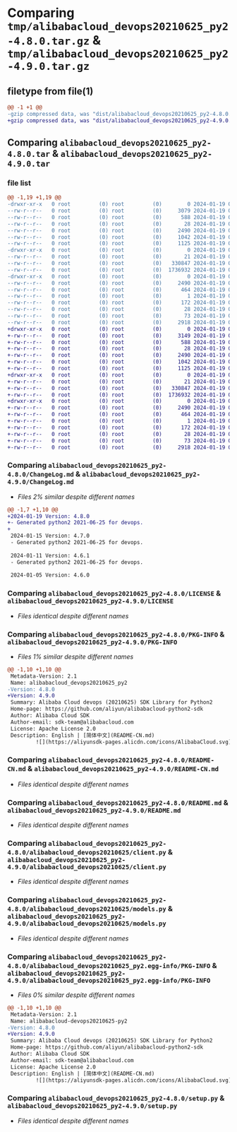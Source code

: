 # Comparing `tmp/alibabacloud_devops20210625_py2-4.8.0.tar.gz` & `tmp/alibabacloud_devops20210625_py2-4.9.0.tar.gz`

## filetype from file(1)

```diff
@@ -1 +1 @@
-gzip compressed data, was "dist/alibabacloud_devops20210625_py2-4.8.0.tar", last modified: Fri Jan 19 06:09:01 2024, max compression
+gzip compressed data, was "dist/alibabacloud_devops20210625_py2-4.9.0.tar", last modified: Fri Jan 19 07:25:37 2024, max compression
```

## Comparing `alibabacloud_devops20210625_py2-4.8.0.tar` & `alibabacloud_devops20210625_py2-4.9.0.tar`

### file list

```diff
@@ -1,19 +1,19 @@
-drwxr-xr-x   0 root         (0) root         (0)        0 2024-01-19 06:09:01.000000 alibabacloud_devops20210625_py2-4.8.0/
--rw-r--r--   0 root         (0) root         (0)     3079 2024-01-19 06:09:01.000000 alibabacloud_devops20210625_py2-4.8.0/ChangeLog.md
--rw-r--r--   0 root         (0) root         (0)      588 2024-01-19 06:09:01.000000 alibabacloud_devops20210625_py2-4.8.0/LICENSE
--rw-r--r--   0 root         (0) root         (0)       28 2024-01-19 06:09:01.000000 alibabacloud_devops20210625_py2-4.8.0/MANIFEST.in
--rw-r--r--   0 root         (0) root         (0)     2490 2024-01-19 06:09:01.000000 alibabacloud_devops20210625_py2-4.8.0/PKG-INFO
--rw-r--r--   0 root         (0) root         (0)     1042 2024-01-19 06:09:01.000000 alibabacloud_devops20210625_py2-4.8.0/README-CN.md
--rw-r--r--   0 root         (0) root         (0)     1125 2024-01-19 06:09:01.000000 alibabacloud_devops20210625_py2-4.8.0/README.md
-drwxr-xr-x   0 root         (0) root         (0)        0 2024-01-19 06:09:01.000000 alibabacloud_devops20210625_py2-4.8.0/alibabacloud_devops20210625/
--rw-r--r--   0 root         (0) root         (0)       21 2024-01-19 06:09:01.000000 alibabacloud_devops20210625_py2-4.8.0/alibabacloud_devops20210625/__init__.py
--rw-r--r--   0 root         (0) root         (0)   330847 2024-01-19 06:09:01.000000 alibabacloud_devops20210625_py2-4.8.0/alibabacloud_devops20210625/client.py
--rw-r--r--   0 root         (0) root         (0)  1736932 2024-01-19 06:09:01.000000 alibabacloud_devops20210625_py2-4.8.0/alibabacloud_devops20210625/models.py
-drwxr-xr-x   0 root         (0) root         (0)        0 2024-01-19 06:09:01.000000 alibabacloud_devops20210625_py2-4.8.0/alibabacloud_devops20210625_py2.egg-info/
--rw-r--r--   0 root         (0) root         (0)     2490 2024-01-19 06:09:01.000000 alibabacloud_devops20210625_py2-4.8.0/alibabacloud_devops20210625_py2.egg-info/PKG-INFO
--rw-r--r--   0 root         (0) root         (0)      464 2024-01-19 06:09:01.000000 alibabacloud_devops20210625_py2-4.8.0/alibabacloud_devops20210625_py2.egg-info/SOURCES.txt
--rw-r--r--   0 root         (0) root         (0)        1 2024-01-19 06:09:01.000000 alibabacloud_devops20210625_py2-4.8.0/alibabacloud_devops20210625_py2.egg-info/dependency_links.txt
--rw-r--r--   0 root         (0) root         (0)      172 2024-01-19 06:09:01.000000 alibabacloud_devops20210625_py2-4.8.0/alibabacloud_devops20210625_py2.egg-info/requires.txt
--rw-r--r--   0 root         (0) root         (0)       28 2024-01-19 06:09:01.000000 alibabacloud_devops20210625_py2-4.8.0/alibabacloud_devops20210625_py2.egg-info/top_level.txt
--rw-r--r--   0 root         (0) root         (0)       73 2024-01-19 06:09:01.000000 alibabacloud_devops20210625_py2-4.8.0/setup.cfg
--rw-r--r--   0 root         (0) root         (0)     2918 2024-01-19 06:09:01.000000 alibabacloud_devops20210625_py2-4.8.0/setup.py
+drwxr-xr-x   0 root         (0) root         (0)        0 2024-01-19 07:25:37.000000 alibabacloud_devops20210625_py2-4.9.0/
+-rw-r--r--   0 root         (0) root         (0)     3149 2024-01-19 07:25:37.000000 alibabacloud_devops20210625_py2-4.9.0/ChangeLog.md
+-rw-r--r--   0 root         (0) root         (0)      588 2024-01-19 07:25:37.000000 alibabacloud_devops20210625_py2-4.9.0/LICENSE
+-rw-r--r--   0 root         (0) root         (0)       28 2024-01-19 07:25:37.000000 alibabacloud_devops20210625_py2-4.9.0/MANIFEST.in
+-rw-r--r--   0 root         (0) root         (0)     2490 2024-01-19 07:25:37.000000 alibabacloud_devops20210625_py2-4.9.0/PKG-INFO
+-rw-r--r--   0 root         (0) root         (0)     1042 2024-01-19 07:25:37.000000 alibabacloud_devops20210625_py2-4.9.0/README-CN.md
+-rw-r--r--   0 root         (0) root         (0)     1125 2024-01-19 07:25:37.000000 alibabacloud_devops20210625_py2-4.9.0/README.md
+drwxr-xr-x   0 root         (0) root         (0)        0 2024-01-19 07:25:37.000000 alibabacloud_devops20210625_py2-4.9.0/alibabacloud_devops20210625/
+-rw-r--r--   0 root         (0) root         (0)       21 2024-01-19 07:25:37.000000 alibabacloud_devops20210625_py2-4.9.0/alibabacloud_devops20210625/__init__.py
+-rw-r--r--   0 root         (0) root         (0)   330847 2024-01-19 07:25:37.000000 alibabacloud_devops20210625_py2-4.9.0/alibabacloud_devops20210625/client.py
+-rw-r--r--   0 root         (0) root         (0)  1736932 2024-01-19 07:25:37.000000 alibabacloud_devops20210625_py2-4.9.0/alibabacloud_devops20210625/models.py
+drwxr-xr-x   0 root         (0) root         (0)        0 2024-01-19 07:25:37.000000 alibabacloud_devops20210625_py2-4.9.0/alibabacloud_devops20210625_py2.egg-info/
+-rw-r--r--   0 root         (0) root         (0)     2490 2024-01-19 07:25:37.000000 alibabacloud_devops20210625_py2-4.9.0/alibabacloud_devops20210625_py2.egg-info/PKG-INFO
+-rw-r--r--   0 root         (0) root         (0)      464 2024-01-19 07:25:37.000000 alibabacloud_devops20210625_py2-4.9.0/alibabacloud_devops20210625_py2.egg-info/SOURCES.txt
+-rw-r--r--   0 root         (0) root         (0)        1 2024-01-19 07:25:37.000000 alibabacloud_devops20210625_py2-4.9.0/alibabacloud_devops20210625_py2.egg-info/dependency_links.txt
+-rw-r--r--   0 root         (0) root         (0)      172 2024-01-19 07:25:37.000000 alibabacloud_devops20210625_py2-4.9.0/alibabacloud_devops20210625_py2.egg-info/requires.txt
+-rw-r--r--   0 root         (0) root         (0)       28 2024-01-19 07:25:37.000000 alibabacloud_devops20210625_py2-4.9.0/alibabacloud_devops20210625_py2.egg-info/top_level.txt
+-rw-r--r--   0 root         (0) root         (0)       73 2024-01-19 07:25:37.000000 alibabacloud_devops20210625_py2-4.9.0/setup.cfg
+-rw-r--r--   0 root         (0) root         (0)     2918 2024-01-19 07:25:37.000000 alibabacloud_devops20210625_py2-4.9.0/setup.py
```

### Comparing `alibabacloud_devops20210625_py2-4.8.0/ChangeLog.md` & `alibabacloud_devops20210625_py2-4.9.0/ChangeLog.md`

 * *Files 2% similar despite different names*

```diff
@@ -1,7 +1,10 @@
+2024-01-19 Version: 4.8.0
+- Generated python2 2021-06-25 for devops.
+
 2024-01-15 Version: 4.7.0
 - Generated python2 2021-06-25 for devops.
 
 2024-01-11 Version: 4.6.1
 - Generated python2 2021-06-25 for devops.
 
 2024-01-05 Version: 4.6.0
```

### Comparing `alibabacloud_devops20210625_py2-4.8.0/LICENSE` & `alibabacloud_devops20210625_py2-4.9.0/LICENSE`

 * *Files identical despite different names*

### Comparing `alibabacloud_devops20210625_py2-4.8.0/PKG-INFO` & `alibabacloud_devops20210625_py2-4.9.0/PKG-INFO`

 * *Files 1% similar despite different names*

```diff
@@ -1,10 +1,10 @@
 Metadata-Version: 2.1
 Name: alibabacloud_devops20210625_py2
-Version: 4.8.0
+Version: 4.9.0
 Summary: Alibaba Cloud devops (20210625) SDK Library for Python2
 Home-page: https://github.com/aliyun/alibabacloud-python2-sdk
 Author: Alibaba Cloud SDK
 Author-email: sdk-team@alibabacloud.com
 License: Apache License 2.0
 Description: English | [简体中文](README-CN.md)
         ![](https://aliyunsdk-pages.alicdn.com/icons/AlibabaCloud.svg)
```

### Comparing `alibabacloud_devops20210625_py2-4.8.0/README-CN.md` & `alibabacloud_devops20210625_py2-4.9.0/README-CN.md`

 * *Files identical despite different names*

### Comparing `alibabacloud_devops20210625_py2-4.8.0/README.md` & `alibabacloud_devops20210625_py2-4.9.0/README.md`

 * *Files identical despite different names*

### Comparing `alibabacloud_devops20210625_py2-4.8.0/alibabacloud_devops20210625/client.py` & `alibabacloud_devops20210625_py2-4.9.0/alibabacloud_devops20210625/client.py`

 * *Files identical despite different names*

### Comparing `alibabacloud_devops20210625_py2-4.8.0/alibabacloud_devops20210625/models.py` & `alibabacloud_devops20210625_py2-4.9.0/alibabacloud_devops20210625/models.py`

 * *Files identical despite different names*

### Comparing `alibabacloud_devops20210625_py2-4.8.0/alibabacloud_devops20210625_py2.egg-info/PKG-INFO` & `alibabacloud_devops20210625_py2-4.9.0/alibabacloud_devops20210625_py2.egg-info/PKG-INFO`

 * *Files 0% similar despite different names*

```diff
@@ -1,10 +1,10 @@
 Metadata-Version: 2.1
 Name: alibabacloud-devops20210625-py2
-Version: 4.8.0
+Version: 4.9.0
 Summary: Alibaba Cloud devops (20210625) SDK Library for Python2
 Home-page: https://github.com/aliyun/alibabacloud-python2-sdk
 Author: Alibaba Cloud SDK
 Author-email: sdk-team@alibabacloud.com
 License: Apache License 2.0
 Description: English | [简体中文](README-CN.md)
         ![](https://aliyunsdk-pages.alicdn.com/icons/AlibabaCloud.svg)
```

### Comparing `alibabacloud_devops20210625_py2-4.8.0/setup.py` & `alibabacloud_devops20210625_py2-4.9.0/setup.py`

 * *Files identical despite different names*

